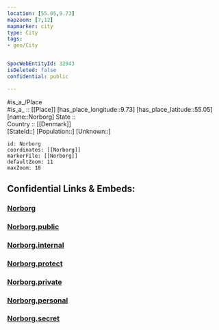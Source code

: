 ```yaml
---
location: [55.05,9.73] 
mapzoom: [7,12] 
mapmarker: city 
type: City
tags:
- geo/City


SpocWebEntityId: 32943
isDeleted: false
confidential: public

---
```

#is_a_/Place  
#is_a_ :: [[Place]] 
[has_place_longitude::9.73] 
[has_place_latitude::55.05] 
[name::Norborg] 
State ::  
Country :: [[Denmark]]  
[StateId::] 
[Population::] 
[Unknown::] 


```leaflet
id: Norborg
coordinates: [[Norborg]] 
markerFile: [[Norborg]] 
defaultZoom: 11 
maxZoom: 18
```


## Confidential Links & Embeds: 

### [Norborg](/_Standards/Earth/Continent/Europe/Europe~North/Denmark/Regions~Denmark/Syddanmark/City/Norborg.md) 

### [Norborg.public](/_public/Earth/Continent/Europe/Europe~North/Denmark/Regions~Denmark/Syddanmark/City/Norborg.public.md) 

### [Norborg.internal](/_internal/Earth/Continent/Europe/Europe~North/Denmark/Regions~Denmark/Syddanmark/City/Norborg.internal.md) 

### [Norborg.protect](/_protect/Earth/Continent/Europe/Europe~North/Denmark/Regions~Denmark/Syddanmark/City/Norborg.protect.md) 

### [Norborg.private](/_private/Earth/Continent/Europe/Europe~North/Denmark/Regions~Denmark/Syddanmark/City/Norborg.private.md) 

### [Norborg.personal](/_personal/Earth/Continent/Europe/Europe~North/Denmark/Regions~Denmark/Syddanmark/City/Norborg.personal.md) 

### [Norborg.secret](/_secret/Earth/Continent/Europe/Europe~North/Denmark/Regions~Denmark/Syddanmark/City/Norborg.secret.md)

